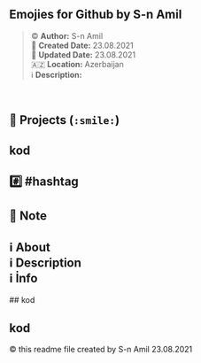 ## Emojies for Github by S-n Amil 

> ©️ **Author:** S-n Amil <br>
> 📅 **Created Date:** 23.08.2021 <br>
> 🔄 **Updated Date:** 23.08.2021 <br>
> 🇦🇿 **Location:** Azerbaijan <br>
> ℹ️ **Description:** 

&nbsp;
&nbsp;
&nbsp;
&nbsp;

## 📂 Projects (`:smile:`)
## kod
## #️⃣ #hashtag <br>
## 📌 Note
<h2>
   ℹ️ About <br>
   ℹ️ Description <br>
   ℹ️ İnfo <br>
</h2>
## kod
  



## kod
©️ this readme file created by S-n Amil 23.08.2021
